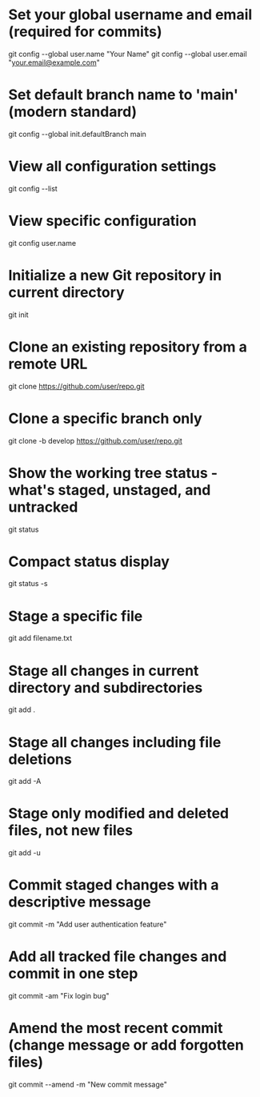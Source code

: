 # Set your global username and email (required for commits)
git config --global user.name "Your Name"
git config --global user.email "your.email@example.com"

# Set default branch name to 'main' (modern standard)
git config --global init.defaultBranch main

# View all configuration settings
git config --list

# View specific configuration
git config user.name


# Initialize a new Git repository in current directory
git init

# Clone an existing repository from a remote URL
git clone https://github.com/user/repo.git

# Clone a specific branch only
git clone -b develop https://github.com/user/repo.git

# Show the working tree status - what's staged, unstaged, and untracked
git status

# Compact status display
git status -s

# Stage a specific file
git add filename.txt

# Stage all changes in current directory and subdirectories
git add .

# Stage all changes including file deletions
git add -A

# Stage only modified and deleted files, not new files
git add -u

# Commit staged changes with a descriptive message
git commit -m "Add user authentication feature"

# Add all tracked file changes and commit in one step
git commit -am "Fix login bug"

# Amend the most recent commit (change message or add forgotten files)
git commit --amend -m "New commit message"
